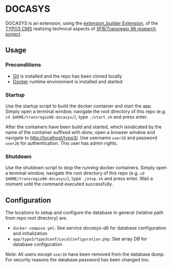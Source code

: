 # DOCASYS

DOCASYS is an extension, using the [extension_builder Extension](https://extensions.typo3.org/extension/extension_builder/), of the [TYPO3 CMS](https://typo3.org/) realizing technical aspects of [SFB/Transregio 96 research project](https://transregio96.webspace.tu-dresden.de/).

## Usage

### Preconditions

- [Git](https://git-scm.com/downloads) is installed and the repo has been cloned locally
- [Docker](https://www.docker.com/) runtime environment is installed and started

### Startup

Use the startup script to build the docker container and start the app.
Simply open a terminal window, navigate the root directory of this repo
(e.g. `cd $HOME/transregio96-docasys/`), type `./start.sh` and press enter.

After the containers have been build and started, which isindicated by the
name of the container suffixed with *done*, open a browser window
and navigate to <http://localhost/typo3/>. Use username `user26` and
password `user26` for authentication. This user has admin rights.

### Shutdown

Use the shutdown script to stop the running docker containers.
Simply open a terminal window, navigate the root directory of this
repo (e.g. `cd $HOME/transregio96-docasys/`), type `./stop.sh` and 
press enter. Wait a moment until the command executed successfully.

## Configuration

The locations to setup and configure the database in general (relative path from
repo root directory) are:

- `docker-compose.yml`: See service *docasys-db* for database configuration
and initialization
- `app/typo3/typo3conf/LocalConfiguration.php`: See array *DB* for database configuration

Note: All users except `user26` have been removed from the database dump. For security 
reasons the database password has been changed too.
